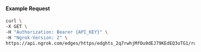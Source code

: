 <!-- Code generated for API Clients. DO NOT EDIT. -->

#### Example Request

```bash
curl \
-X GET \
-H "Authorization: Bearer {API_KEY}" \
-H "Ngrok-Version: 2" \
https://api.ngrok.com/edges/https/edghts_2q7rwhjMfOu9dEJ79KEdEQ3oTG1/routes/edghtsrt_2q7rwmHIECwLuIUAJ3aNdzBLlDJ/compression
```

